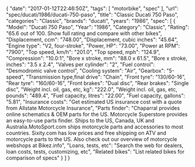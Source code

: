 {
    "date": "2017-01-12T22:46:50Z",
    "tags": [
        "motorbike",
        "spec"
    ],
    "url": "spec\/ducati\/1986\/ducati-750-paso",
    "title": "Classic Ducati 750 Paso",
    "categories": "Classic",
    "brands": "ducati",
    "years": "1986",
    "spec": [
        {
            "Model": "Ducati 750 Paso",
            "Year": "1986",
            "Category": "Classic",
            "Rating": "65.6 out of 100. Show full rating and compare with other bikes",
            "Displacement, ccm": "748.00",
            "Displacement, cubic inches": "45.64",
            "Engine type": "V2, four-stroke",
            "Power, HP": "73.00",
            "Power at RPM": "7900",
            "Top speed, km\/h": "201.0",
            "Top speed, mph": "124.9",
            "Compression": "10.0:1",
            "Bore x stroke, mm": "88.0 x 61.5",
            "Bore x stroke, inches": "3.5 x 2.4",
            "Valves per cylinder": "2",
            "Fuel control": "Desmodromic valve control",
            "Cooling system": "Air",
            "Gearbox": "5-speed",
            "Transmission type,final drive": "Chain",
            "Front tyre": "130\/60-16",
            "Rear tyre": "160\/60-16",
            "Front brakes": "Dual disc",
            "Rear brakes": "Single disc",
            "Weight incl. oil, gas, etc, kg": "222.0",
            "Weight incl. oil, gas, etc, pounds": "489.4",
            "Fuel capacity, litres": "22.00",
            "Fuel capacity, gallons": "5.81",
            "Insurance costs": "Get estimated US insurance cost with a quote from Allstate Motorcycle Insurance",
            "Parts finder": "Chaparral provides online schematics & OEM parts for the US.   Motorcycle Superstore provides an easy-to-use parts finder. Ships to the US, Canada, UK and Australia.MotoSport.com ships motorcycle parts and accessories to most countries.    Sixity.com has low prices and free shipping on ATV and motorcycle parts to the US. Also check out our overview of motorcycle webshops at Bikez.info",
            "Loans, tests, etc": "Search the web for dealers, loan costs, tests, customizing, etc",
            "Related bikes": "List related bikes for comparison of specs"
        }
    ]
}